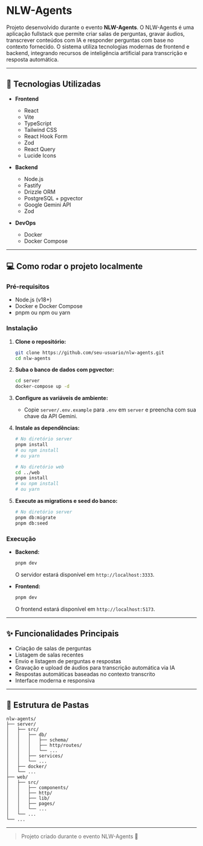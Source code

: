 # NLW-Agents

Projeto desenvolvido durante o evento **NLW-Agents**. O NLW-Agents é uma aplicação fullstack que permite criar salas de perguntas, gravar áudios, transcrever conteúdos com IA e responder perguntas com base no contexto fornecido. O sistema utiliza tecnologias modernas de frontend e backend, integrando recursos de inteligência artificial para transcrição e resposta automática.

---

## 🚀 Tecnologias Utilizadas

- **Frontend**
  - React
  - Vite
  - TypeScript
  - Tailwind CSS
  - React Hook Form
  - Zod
  - React Query
  - Lucide Icons

- **Backend**
  - Node.js
  - Fastify
  - Drizzle ORM
  - PostgreSQL + pgvector
  - Google Gemini API
  - Zod

- **DevOps**
  - Docker
  - Docker Compose

---

## 💻 Como rodar o projeto localmente

### Pré-requisitos

- Node.js (v18+)
- Docker e Docker Compose
- pnpm ou npm ou yarn

### Instalação

1. **Clone o repositório:**
   ```sh
   git clone https://github.com/seu-usuario/nlw-agents.git
   cd nlw-agents
   ```

2. **Suba o banco de dados com pgvector:**
   ```sh
   cd server
   docker-compose up -d
   ```

3. **Configure as variáveis de ambiente:**
   - Copie `server/.env.example` para `.env` em `server` e preencha com sua chave da API Gemini.

4. **Instale as dependências:**
   ```sh
   # No diretório server
   pnpm install
   # ou npm install
   # ou yarn

   # No diretório web
   cd ../web
   pnpm install
   # ou npm install
   # ou yarn
   ```

5. **Execute as migrations e seed do banco:**
   ```sh
   # No diretório server
   pnpm db:migrate
   pnpm db:seed
   ```

### Execução

- **Backend:**
  ```sh
  pnpm dev
  ```
  O servidor estará disponível em `http://localhost:3333`.

- **Frontend:**
  ```sh
  pnpm dev
  ```
  O frontend estará disponível em `http://localhost:5173`.

---

## ✨ Funcionalidades Principais

- Criação de salas de perguntas
- Listagem de salas recentes
- Envio e listagem de perguntas e respostas
- Gravação e upload de áudios para transcrição automática via IA
- Respostas automáticas baseadas no contexto transcrito
- Interface moderna e responsiva

---

## 📁 Estrutura de Pastas

```
nlw-agents/
├── server/
│   ├── src/
│   │   ├── db/
│   │   │   ├── schema/
│   │   │   ├── http/routes/
│   │   │   └── ...
│   │   ├── services/
│   │   └── ...
│   ├── docker/
│   └── ...
├── web/
│   ├── src/
│   │   ├── components/
│   │   ├── http/
│   │   ├── lib/
│   │   ├── pages/
│   │   └── ...
│   └── ...
└── ...
```

---

> Projeto criado durante o evento NLW-Agents 🚀